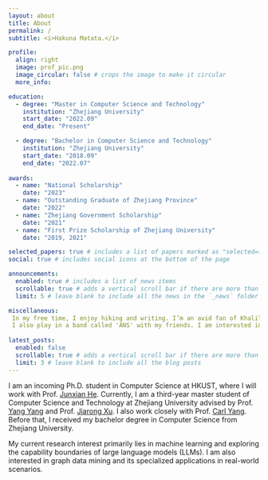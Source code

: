 ```yaml
---
layout: about
title: About
permalink: /
subtitle: <i>Hakuna Matata.</i>

profile:
  align: right
  image: prof_pic.png
  image_circular: false # crops the image to make it circular
  more_info: 

education: 
  - degree: "Master in Computer Science and Technology"
    institution: "Zhejiang University"
    start_date: "2022.09"
    end_date: "Present"

  - degree: "Bachelor in Computer Science and Technology"
    institution: "Zhejiang University"
    start_date: "2018.09"
    end_date: "2022.07"
    
awards: 
  - name: "National Scholarship"
    date: "2023"
  - name: "Outstanding Graduate of Zhejiang Province"
    date: "2022"
  - name: "Zhejiang Government Scholarship"
    date: "2021"
  - name: "First Prize Scholarship of Zhejiang University"
    date: "2019, 2021"

selected_papers: true # includes a list of papers marked as "selected={true}"
social: true # includes social icons at the bottom of the page

announcements:
  enabled: true # includes a list of news items
  scrollable: true # adds a vertical scroll bar if there are more than 3 news items
  limit: 5 # leave blank to include all the news in the `_news` folder

miscellaneous: 
 In my free time, I enjoy hiking and writing. I’m an avid fan of Khalil Fong, an exceptional artist and musician. 
 I also play in a band called 'ANS' with my friends. I am interested in cognitive science, cosmology, and metaphysics, with a particular focus on exploring the interconnections between their underlying principles.
 
latest_posts:
  enabled: false
  scrollable: true # adds a vertical scroll bar if there are more than 3 new posts items
  limit: 3 # leave blank to include all the blog posts
---
```


I am an incoming Ph.D. student in Computer Science at HKUST, where I will work with Prof. [Junxian He](https://jxhe.github.io/). Currently, I am a third-year master student of Computer Science and Technology at Zhejiang University advised by Prof. [Yang Yang](http://yangy.org/) and Prof. [Jiarong Xu](https://galina0217.github.io/). 
I also work closely with Prof. [Carl Yang](https://www.cs.emory.edu/~jyang71/). 
Before that, I received my bachelor degree in Computer Science from Zhejiang University. 

My current research interest primarily lies in machine learning and exploring the capability boundaries of large language models (LLMs).
I am also interested in graph data mining and its specialized applications in real-world scenarios.
